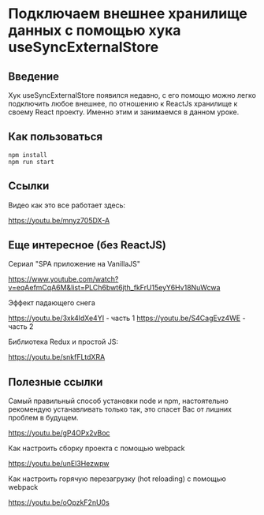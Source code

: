 # Подключаем внешнее хранилище данных с помощью хука useSyncExternalStore

## Введение

Хук useSyncExternalStore появился недавно, с его помощю можно легко подключить любое внешнее, по отношению к ReactJs хранилище к своему React проекту. Именно этим и занимаемся в данном уроке. 

## Как пользоваться

    npm install
    npm run start


## Ссылки

Видео как это все работает здесь:

https://youtu.be/mnyz705DX-A


## Еще интересное (без ReactJS)

Сериал "SPA приложение на VanillaJS"

https://www.youtube.com/watch?v=eqAefmCqA6M&list=PLCh6bwt6jth_fkFrU15eyY6Hv18NuWcwa

Эффект падающего снега

https://youtu.be/3xk4ldXe4YI - часть 1
https://youtu.be/S4CagEvz4WE - часть 2

Библиотека Redux и простой JS:

https://youtu.be/snkfFLtdXRA


## Полезные ссылки

Самый правильный способ установки node и npm, настоятельно рекомендую устанавливать только так, это спасет Вас от лишних проблем в будущем.

https://youtu.be/gP4OPx2vBoc 

Как настроить сборку проекта с помощью webpack

https://youtu.be/unEl3Hezwpw

Как настроить горячую перезагрузку (hot reloading) с помощью webpack

https://youtu.be/oOpzkF2nU0s 

